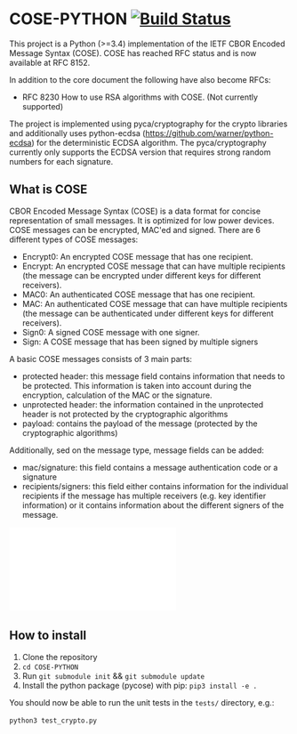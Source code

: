 # COSE-PYTHON [![Build Status](https://travis-ci.org/TimothyClaeys/COSE-PYTHON.svg?branch=master)](https://travis-ci.org/TimothyClaeys/COSE-PYTHON)

This project is a Python (>=3.4) implementation of the IETF CBOR Encoded Message Syntax (COSE). COSE has reached RFC status and is now available at RFC 8152.

In addition to the core document the following have also become RFCs:

- RFC 8230 How to use RSA algorithms with COSE. (Not currently supported)

The project is implemented using pyca/cryptography for the crypto libraries and additionally uses python-ecdsa (https://github.com/warner/python-ecdsa) for the deterministic ECDSA algorithm. The pyca/cryptography currently only supports the ECDSA version that requires strong random numbers for each signature.

## What is COSE
CBOR Encoded Message Syntax (COSE) is a data format for concise representation of small messages. It is optimized for low power devices. COSE messages can be encrypted, MAC'ed and signed. There are 6 different types of COSE messages:

- Encrypt0: An encrypted COSE message that has one recipient.
- Encrypt: An encrypted COSE message that can have multiple recipients (the message can be encrypted under different keys for different receivers).
- MAC0: An authenticated COSE message that has one recipient.
- MAC: An authenticated COSE message that can have multiple recipients (the message can be authenticated under different keys for different receivers).
- Sign0: A signed COSE message with one signer.
- Sign: A COSE message that has been signed by multiple signers

A basic COSE messages consists of 3 main parts:

- protected header: this message field contains information that needs to be protected. This information is taken into account during the encryption, calculation of the MAC or the signature.
- unprotected header: the information contained in the unprotected header is not protected by the cryptographic algorithms
- payload: contains the payload of the message (protected by the cryptographic algorithms)

Additionally, sed on the message type, message fields can be added:

- mac/signature: this field contains a message authentication code or a signature
- recipients/signers: this field either contains information for the individual recipients if the message has multiple receivers (e.g. key identifier information) or it contains information about the different signers of the message.

![](Images/cose_message.pdf?raw=true)

## How to install

1. Clone the repository
2. `cd COSE-PYTHON`
3. Run `git submodule init` && `git submodule update`
4. Install the python package (pycose) with pip: `pip3 install -e .`

You should now be able to run the unit tests in the `tests/` directory,
e.g.:

`python3 test_crypto.py`

